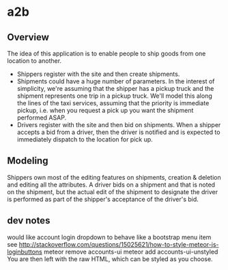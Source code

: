 # a2b 


## Overview
The idea of this application is to enable people to ship goods from one location to another. 

* Shippers register with the site and then create shipments. 
* Shipments could have a huge number of parameters. In the interest of simplicity, we're assuming that the shipper has a pickup truck and the shipment represents one trip in a pickup truck. We'll model this along the lines of the taxi services, assuming that the priority is immediate pickup, i.e. when you request a pick up you want the shipment performed ASAP. 
* Drivers register with the site and then bid on shipments. When a shipper accepts a bid from a driver, then the driver is notified and is expected to immediately dispatch to the location for pick up.

## Modeling

Shippers own most of the editing features on shipments, creation & deletion and editing all the attributes. A driver bids on a shipment and that is noted on the shipment, but the actual edit of the shipment to designate the driver is performed as part of the shipper's acceptance of the driver's bid. 



## dev notes
would like account login dropdown to behave like a bootstrap menu item
see
http://stackoverflow.com/questions/15025621/how-to-style-meteor-js-loginbuttons
meteor remove accounts-ui
meteor add accounts-ui-unstyled
You are then left with the raw HTML, which can be styled as you choose.

